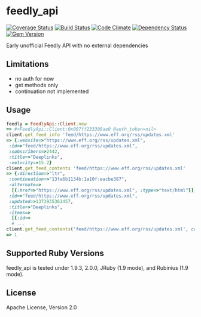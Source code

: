 feedly_api
==========
[![Coverage Status](https://coveralls.io/repos/Myuzu/feedly_api/badge.png)](https://coveralls.io/r/Myuzu/feedly_api) [![Build Status](https://travis-ci.org/Myuzu/feedly_api.png?branch=master)](https://travis-ci.org/Myuzu/feedly_api) [![Code Climate](https://codeclimate.com/github/Myuzu/feedly_api.png)](https://codeclimate.com/github/Myuzu/feedly_api) [![Dependency Status](https://gemnasium.com/Myuzu/feedly_api.png)](https://gemnasium.com/Myuzu/feedly_api) [![Gem Version](https://badge.fury.io/rb/feedly_api.png)](http://badge.fury.io/rb/feedly_api)

Early unofficial Feedly API with no external dependencies

## Limitations
* no auth for now
* get methods only
* continuation not implemented

## Usage

```ruby
feedly = FeedlyApi::Client.new 
=> #<FeedlyApi::Client:0x007ff233308ae0 @auth_token=nil>
client.get_feed_info 'feed/https://www.eff.org/rss/updates.xml'
=> {:website=>"https://www.eff.org/rss/updates.xml",
 :id=>"feed/https://www.eff.org/rss/updates.xml",
 :subscribers=>2442,
 :title=>"Deeplinks",
 :velocity=>15.2}
client.get_feed_contents 'feed/https://www.eff.org/rss/updates.xml'
=> {:direction=>"ltr",
 :continuation=>"13fa6b1134b:1a10f:eacbe387",
 :alternate=>
  [{:href=>"https://www.eff.org/rss/updates.xml", :type=>"text/html"}],
 :id=>"feed/https://www.eff.org/rss/updates.xml",
 :updated=>1373935361457,
 :title=>"Deeplinks",
 :items=>
  [{:id=> 
  # ...
client.get_feed_contents('feed/https://www.eff.org/rss/updates.xml', count: 1).size
=> 1
```

## Supported Ruby Versions

feedly_api is tested under 1.9.3, 2.0.0, JRuby (1.9 mode), and Rubinius (1.9 mode).

## License

Apache License, Version 2.0
